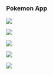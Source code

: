 ### Pokemon App

![](https://github.com/arthurbauer97/pokemon_app/blob/master/presentantion/load.png)

![](https://github.com/arthurbauer97/pokemon_app/blob/master/presentantion/home.png)

![](https://github.com/arthurbauer97/pokemon_app/blob/master/presentantion/detail1.png)

![](https://github.com/arthurbauer97/pokemon_app/blob/master/presentantion/detail2.png)

![](https://github.com/arthurbauer97/pokemon_app/blob/master/presentantion/search.png)
